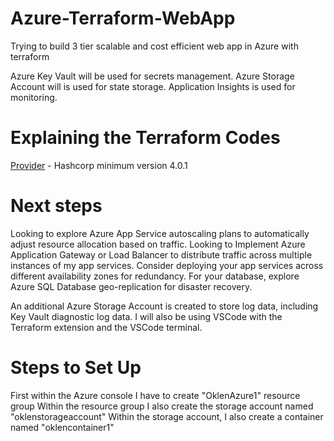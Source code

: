 # Azure-Terraform-WebApp

Trying to build 3 tier scalable and cost efficient web app in Azure with terraform

Azure Key Vault will be used for secrets management. 
Azure Storage Account will is used for state storage. 
Application Insights is used for monitoring. 

# Explaining the Terraform Codes

[Provider](https://github.com/OklenCodes/Azure-Terraform-WebApp/blob/main/provider.tf) - Hashcorp minimum version 4.0.1



# Next steps
Looking to explore Azure App Service autoscaling plans to automatically adjust resource allocation based on traffic.
Looking to Implement Azure Application Gateway or Load Balancer to distribute traffic across multiple instances of my app services.
Consider deploying your app services across different availability zones for redundancy.
For your database, explore Azure SQL Database geo-replication for disaster recovery.


An additional Azure Storage Account is created to store log data, including Key Vault diagnostic log data. 
I will also be using VSCode with the Terraform extension and the VSCode terminal. 

# Steps to Set Up
First within the Azure console I have to create "OklenAzure1" resource group 
Within the resource group I also create the storage account named "oklenstorageaccount"
Within the storage account, I also create a container named "oklencontainer1"
